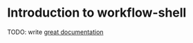# Introduction to workflow-shell

TODO: write [great documentation](http://jacobian.org/writing/what-to-write/)
